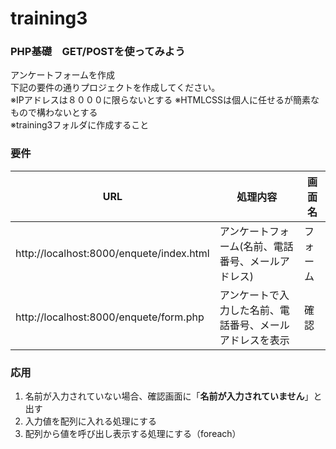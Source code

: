 # training3
### PHP基礎　GET/POSTを使ってみよう
アンケートフォームを作成  
下記の要件の通りプロジェクトを作成してください。  
※IPアドレスは８０００に限らないとする
※HTMLCSSは個人に任せるが簡素なもので構わないとする  
※training3フォルダに作成すること  
### 要件
|  URL  |  処理内容  | 画面名 |
| ---- | ---- | ---- |
|  http://localhost:8000/enquete/index.html  |  アンケートフォーム(名前、電話番号、メールアドレス)  | フォーム |
|  http://localhost:8000/enquete/form.php  |  アンケートで入力した名前、電話番号、メールアドレスを表示  | 確認 |

### 応用
1. 名前が入力されていない場合、確認画面に「**名前が入力されていません**」と出す
1. 入力値を配列に入れる処理にする
1. 配列から値を呼び出し表示する処理にする（foreach）
